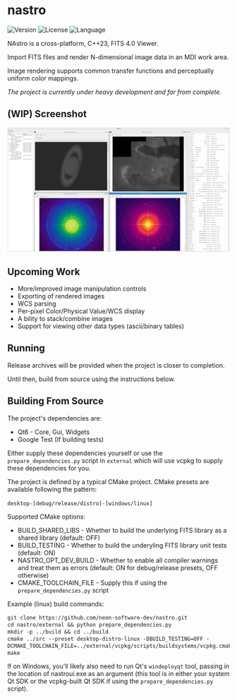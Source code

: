# nastro

<!-- Version and License Badges -->
![Version](https://img.shields.io/badge/version-0.0.1-green.svg?style=flat-square) 
![License](https://img.shields.io/badge/license-MIT-green?style=flat-square) 
![Language](https://img.shields.io/badge/language-C++23-green.svg?style=flat-square) 

NAstro is a cross-platform, C++23, FITS 4.0 Viewer.

Import FITS files and render N-dimensional image data in an MDI work area.

Image rendering supports common transfer functions and perceptually uniform color mappings.

*The project is currently under heavy development and far from complete.*

## (WIP) Screenshot

![Alt text](screenshots/screenshot1.webp "Screenshot")

## Upcoming Work

- More/improved image manipulation controls
- Exporting of rendered images
- WCS parsing
- Per-pixel Color/Physical Value/WCS display
- A bility to stack/combine images
- Support for viewing other data types (ascii/binary tables)

## Running

Release archives will be provided when the project is closer to completion. 

Until then, build from source using the instructions below.

## Building From Source

The project's dependencies are:
- Qt6 - Core, Gui, Widgets
- Google Test (If building tests)

Either supply these dependencies yourself or use the `prepare_dependencies.py` script in `external` which will use vcpkg to supply these dependencies for you.

The project is defined by a typical CMake project. CMake presets are available following the pattern: 

`desktop-[debug/release/distro]-[windows/linux]`

Supported CMake options:
- BUILD_SHARED_LIBS - Whether to build the underlying FITS library as a shared library (default: OFF)
- BUILD_TESTING - Whether to build the underyling FITS library unit tests (default: ON)
- NASTRO_OPT_DEV_BUILD - Whether to enable all compiler warnings and treat them as errors (default: ON for debug/release presets, OFF otherwise)
- CMAKE_TOOLCHAIN_FILE - Supply this if using the `prepare_dependencies.py` script 

Example (linux) build commands:

```
git clone https://github.com/neon-software-dev/nastro.git
cd nastro/external && python prepare_dependencies.py
mkdir -p ../build && cd ../build
cmake ../src --preset desktop-distro-linux -DBUILD_TESTING=OFF -DCMAKE_TOOLCHAIN_FILE=../external/vcpkg/scripts/buildsystems/vcpkg.cmake
make
```

If on Windows, you'll likely also need to run Qt's `windeployqt` tool, passing in the location of nastroui.exe as an argument (this tool is in either your system Qt SDK or the vcpkg-built Qt SDK if using the `prepare_dependencies.py` script).
